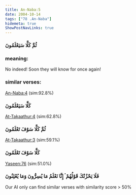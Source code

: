 ```yaml
---
title: An-Naba:5
date: 2004-10-14
tags: ["78 .An-Naba"]
hidemeta: true 
ShowPostNavLinks: true 
---
```

### ثُمَّ كَلَّا سَيَعْلَمُونَ
### meaning: 
No indeed! Soon they will know for once again!
### similar verses: 

[An-Naba:4](/78/4) (sim:92.8%)

### كَلَّا سَيَعْلَمُونَ

[At-Takaathur:4](/102/4) (sim:62.8%)

### ثُمَّ كَلَّا سَوْفَ تَعْلَمُونَ

[At-Takaathur:3](/102/3) (sim:59.1%)

### كَلَّا سَوْفَ تَعْلَمُونَ

[Yaseen:76](/36/76) (sim:51.0%)

### فَلَا يَحْزُنْكَ قَوْلُهُمْ ۘ إِنَّا نَعْلَمُ مَا يُسِرُّونَ وَمَا يُعْلِنُونَ

Our AI only can find similar verses with similarity score > 50% 

